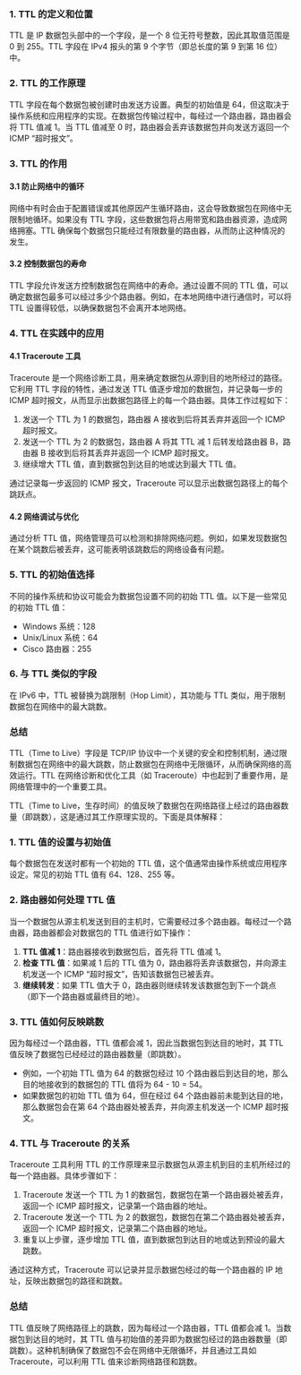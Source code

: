 ### 1. TTL 的定义和位置

TTL 是 IP 数据包头部中的一个字段，是一个 8 位无符号整数，因此其取值范围是 0 到 255。TTL 字段在 IPv4 报头的第 9 个字节（即总长度的第 9 到第 16 位）中。

### 2. TTL 的工作原理

TTL 字段在每个数据包被创建时由发送方设置。典型的初始值是 64，但这取决于操作系统和应用程序的实现。在数据包传输过程中，每经过一个路由器，路由器会将 TTL 值减 1。当 TTL 值减至 0 时，路由器会丢弃该数据包并向发送方返回一个 ICMP “超时报文”。

### 3. TTL 的作用

#### 3.1 防止网络中的循环

网络中有时会由于配置错误或其他原因产生循环路由，这会导致数据包在网络中无限制地循环。如果没有 TTL 字段，这些数据包将占用带宽和路由器资源，造成网络拥塞。TTL 确保每个数据包只能经过有限数量的路由器，从而防止这种情况的发生。

#### 3.2 控制数据包的寿命

TTL 字段允许发送方控制数据包在网络中的寿命。通过设置不同的 TTL 值，可以确定数据包最多可以经过多少个路由器。例如，在本地网络中进行通信时，可以将 TTL 设置得较低，以确保数据包不会离开本地网络。

### 4. TTL 在实践中的应用

#### 4.1 Traceroute 工具

Traceroute 是一个网络诊断工具，用来确定数据包从源到目的地所经过的路径。它利用 TTL 字段的特性，通过发送 TTL 值逐步增加的数据包，并记录每一步的 ICMP 超时报文，从而显示出数据包路径上的每一个路由器。具体工作过程如下：

1. 发送一个 TTL 为 1 的数据包，路由器 A 接收到后将其丢弃并返回一个 ICMP 超时报文。
2. 发送一个 TTL 为 2 的数据包，路由器 A 将其 TTL 减 1 后转发给路由器 B，路由器 B 接收到后将其丢弃并返回一个 ICMP 超时报文。
3. 继续增大 TTL 值，直到数据包到达目的地或达到最大 TTL 值。

通过记录每一步返回的 ICMP 报文，Traceroute 可以显示出数据包路径上的每个跳跃点。

#### 4.2 网络调试与优化

通过分析 TTL 值，网络管理员可以检测和排除网络问题。例如，如果发现数据包在某个跳数后被丢弃，这可能表明该跳数后的网络设备有问题。

### 5. TTL 的初始值选择

不同的操作系统和协议可能会为数据包设置不同的初始 TTL 值。以下是一些常见的初始 TTL 值：

- Windows 系统：128
- Unix/Linux 系统：64
- Cisco 路由器：255

### 6. 与 TTL 类似的字段

在 IPv6 中，TTL 被替换为跳限制（Hop Limit），其功能与 TTL 类似，用于限制数据包在网络中的最大跳数。

### 总结

TTL（Time to Live）字段是 TCP/IP 协议中一个关键的安全和控制机制，通过限制数据包在网络中的最大跳数，防止数据包在网络中无限循环，从而确保网络的高效运行。TTL 在网络诊断和优化工具（如 Traceroute）中也起到了重要作用，是网络管理中的一个重要工具。


TTL（Time to Live，生存时间）的值反映了数据包在网络路径上经过的路由器数量（即跳数），这是通过其工作原理实现的。下面是具体解释：

### 1. TTL 值的设置与初始值

每个数据包在发送时都有一个初始的 TTL 值，这个值通常由操作系统或应用程序设定。常见的初始 TTL 值有 64、128、255 等。

### 2. 路由器如何处理 TTL 值

当一个数据包从源主机发送到目的主机时，它需要经过多个路由器。每经过一个路由器，路由器都会对数据包的 TTL 值进行如下操作：

1. **TTL 值减 1**：路由器接收到数据包后，首先将 TTL 值减 1。
2. **检查 TTL 值**：如果减 1 后的 TTL 值为 0，路由器将丢弃该数据包，并向源主机发送一个 ICMP “超时报文”，告知该数据包已被丢弃。
3. **继续转发**：如果 TTL 值大于 0，路由器则继续转发该数据包到下一个跳点（即下一个路由器或最终目的地）。

### 3. TTL 值如何反映跳数

因为每经过一个路由器，TTL 值都会减 1，因此当数据包到达目的地时，其 TTL 值反映了数据包已经经过的路由器数量（即跳数）。

- 例如，一个初始 TTL 值为 64 的数据包经过 10 个路由器后到达目的地，那么目的地接收到的数据包的 TTL 值将为 64 - 10 = 54。
- 如果数据包的初始 TTL 值为 64，但在经过 64 个路由器前未能到达目的地，那么数据包会在第 64 个路由器处被丢弃，并向源主机发送一个 ICMP 超时报文。

### 4. TTL 与 Traceroute 的关系

Traceroute 工具利用 TTL 的工作原理来显示数据包从源主机到目的主机所经过的每一个路由器。具体步骤如下：

1. Traceroute 发送一个 TTL 为 1 的数据包，数据包在第一个路由器处被丢弃，返回一个 ICMP 超时报文，记录第一个路由器的地址。
2. Traceroute 发送一个 TTL 为 2 的数据包，数据包在第二个路由器处被丢弃，返回一个 ICMP 超时报文，记录第二个路由器的地址。
3. 重复以上步骤，逐步增加 TTL 值，直到数据包到达目的地或达到预设的最大跳数。

通过这种方式，Traceroute 可以记录并显示数据包经过的每一个路由器的 IP 地址，反映出数据包的路径和跳数。

### 总结

TTL 值反映了网络路径上的跳数，因为每经过一个路由器，TTL 值都会减 1。当数据包到达目的地时，其 TTL 值与初始值的差异即为数据包经过的路由器数量（即跳数）。这种机制确保了数据包不会在网络中无限循环，并且通过工具如 Traceroute，可以利用 TTL 值来诊断网络路径和跳数。